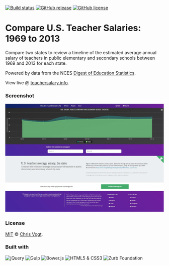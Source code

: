 [![Build status](https://img.shields.io/travis/chrisvogt/teacher-salaries.svg?branch=master&style=flat-square)](https://travis-ci.org/chrisvogt/teacher-salaries)
[![GitHub release](https://img.shields.io/github/release/chrisvogt/teacher-salaries.svg?style=flat-square)](https://github.com/chrisvogt/teacher-salaries/releases)
[![GitHub license](https://img.shields.io/github/license/chrisvogt/teacher-salaries.svg?style=flat-square)](https://github.com/chrisvogt/teacher-salaries/blob/master/LICENSE)

# Compare U.S. Teacher Salaries: 1969 to 2013

Compare two states to review a timeline of the estimated average annual salary of teachers in public elementary and secondary schools between 1969 and 2013 for each state. 

Powered by data from the NCES [Digest of Education Statistics](https://nces.ed.gov/programs/digest/d13/tables/dt13_211.60.asp).

View live @ [teachersalary.info](http://teachersalary.info).

### Screenshot

[![Teacher Salaries: 1969 to 2013](/app/images/screenshot.jpg)](http://teachersalary.info)

### License

[MIT](LICENSE) © [Chris Vogt](https://www.chrisvogt.me).

### Built with

<p align="left">
	<img src="http://upload.wikimedia.org/wikipedia/en/9/9e/JQuery_logo.svg" alt="jQuery" height="48">
  <img src="https://cdn.rawgit.com/gulpjs/artwork/master/gulp-2x.png" alt="Gulp" height="48">
	<img src="http://bower.io/img/bower-logo.svg" alt="Bower.js" height="48">
	<img src="https://upload.wikimedia.org/wikipedia/commons/1/1b/CSS3_and_HTML5_badges.svg" alt="HTML5 &amp; CSS3" height="48">
	<img src="https://cdn.rawgit.com/zurb/foundation-sites/develop/docs/assets/img/yeti.svg" alt="Zurb Foundation" height="48">
</p>
